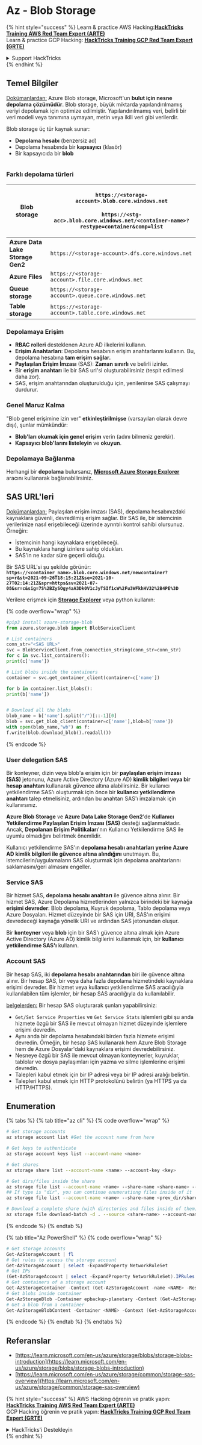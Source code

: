 # Az - Blob Storage

{% hint style="success" %}
Learn & practice AWS Hacking:<img src="/.gitbook/assets/image.png" alt="" data-size="line">[**HackTricks Training AWS Red Team Expert (ARTE)**](https://training.hacktricks.xyz/courses/arte)<img src="/.gitbook/assets/image.png" alt="" data-size="line">\
Learn & practice GCP Hacking: <img src="/.gitbook/assets/image (2).png" alt="" data-size="line">[**HackTricks Training GCP Red Team Expert (GRTE)**<img src="/.gitbook/assets/image (2).png" alt="" data-size="line">](https://training.hacktricks.xyz/courses/grte)

<details>

<summary>Support HackTricks</summary>

* [**Abonelik planlarını**](https://github.com/sponsors/carlospolop) kontrol edin!
* **💬 Discord grubuna** [**katılın**](https://discord.gg/hRep4RUj7f) veya [**telegram grubuna**](https://t.me/peass) katılın ya da **Twitter'da** 🐦 [**@hacktricks\_live**](https://twitter.com/hacktricks\_live) **bizi takip edin.**
* **HackTricks'e PR göndererek hacking ipuçlarını paylaşın** [**HackTricks**](https://github.com/carlospolop/hacktricks) ve [**HackTricks Cloud**](https://github.com/carlospolop/hacktricks-cloud) github depolarına.

</details>
{% endhint %}

## Temel Bilgiler

[Dokümanlardan:](https://learn.microsoft.com/en-us/azure/storage/blobs/storage-blobs-overview) Azure Blob storage, Microsoft'un **bulut için nesne depolama çözümüdür**. Blob storage, büyük miktarda yapılandırılmamış veriyi depolamak için optimize edilmiştir. Yapılandırılmamış veri, belirli bir veri modeli veya tanımına uymayan, metin veya ikili veri gibi verilerdir.

Blob storage üç tür kaynak sunar:

* **Depolama hesabı** (benzersiz ad)
* Depolama hesabında bir **kapsayıcı** (klasör)
* Bir kapsayıcıda bir **blob**

<figure><img src="../../../.gitbook/assets/image (114).png" alt=""><figcaption></figcaption></figure>

### Farklı depolama türleri

| **Blob storage**                 | <p><code>https://&#x3C;storage-account>.blob.core.windows.net</code><br><br><code>https://&#x3C;stg-acc>.blob.core.windows.net/&#x3C;container-name>?restype=container&#x26;comp=list</code></p> |
| -------------------------------- | ------------------------------------------------------------------------------------------------------------------------------------------------------------------------------------------------ |
| **Azure Data Lake Storage Gen2** | `https://<storage-account>.dfs.core.windows.net`                                                                                                                                                 |
| **Azure Files**                  | `https://<storage-account>.file.core.windows.net`                                                                                                                                                |
| **Queue storage**                | `https://<storage-account>.queue.core.windows.net`                                                                                                                                               |
| **Table storage**                | `https://<storage-account>.table.core.windows.net`                                                                                                                                               |

### Depolamaya Erişim <a href="#about-blob-storage" id="about-blob-storage"></a>

* **RBAC rolleri** desteklenen Azure AD ilkelerini kullanın.
* **Erişim Anahtarları**: Depolama hesabının erişim anahtarlarını kullanın. Bu, depolama hesabına **tam erişim sağlar.**
* **Paylaşılan Erişim İmzası** (SAS): **Zaman** **sınırlı** ve belirli izinler.
* Bir **erişim anahtarı** ile bir SAS url'si oluşturabilirsiniz (tespit edilmesi daha zor).
* SAS, erişim anahtarından oluşturulduğu için, yenilenirse SAS çalışmayı durdurur.

### Genel Maruz Kalma

"Blob genel erişimine izin ver" **etkinleştirilmişse** (varsayılan olarak devre dışı), şunlar mümkündür:

* **Blob'ları okumak için genel erişim** verin (adını bilmeniz gerekir).
* **Kapsayıcı blob'larını listeleyin** ve **okuyun**.

### Depolamaya Bağlanma

Herhangi bir **depolama** bulursanız, [**Microsoft Azure Storage Explorer**](https://azure.microsoft.com/es-es/products/storage/storage-explorer/) aracını kullanarak bağlanabilirsiniz.

## SAS URL'leri

[Dokümanlardan:](https://learn.microsoft.com/en-us/azure/storage/common/storage-sas-overview) Paylaşılan erişim imzası (SAS), depolama hesabınızdaki kaynaklara güvenli, devredilmiş erişim sağlar. Bir SAS ile, bir istemcinin verilerinize nasıl erişebileceği üzerinde ayrıntılı kontrol sahibi olursunuz. Örneğin:

* İstemcinin hangi kaynaklara erişebileceği.
* Bu kaynaklara hangi izinlere sahip oldukları.
* SAS'in ne kadar süre geçerli olduğu.

Bir SAS URL'si şu şekilde görünür: **`https://<container_name>.blob.core.windows.net/newcontainer?sp=r&st=2021-09-26T18:15:21Z&se=2021-10-27T02:14:21Z&spr=https&sv=2021-07-08&sr=c&sig=7S%2BZySOgy4aA3Dk0V1cJyTSIf1cW%2Fu3WFkhHV32%2B4PE%3D`**

Verilere erişmek için [**Storage Explorer**](https://azure.microsoft.com/en-us/features/storage-explorer/) veya python kullanın:

{% code overflow="wrap" %}
```python
#pip3 install azure-storage-blob
from azure.storage.blob import BlobServiceClient

# List containers
conn_str="<SAS URL>"
svc = BlobServiceClient.from_connection_string(conn_str=conn_str)
for c in svc.list_containers():
print(c['name'])

# List blobs inside the containers
container = svc.get_container_client(container=c['name'])

for b in container.list_blobs():
print(b['name'])


# Download all the blobs
blob_name = b['name'].split("/")[::-1][0]
blob = svc.get_blob_client(container=c['name'],blob=b['name'])
with open(blob_name,"wb") as f:
f.write(blob.download_blob().readall())
```
{% endcode %}

### User delegation SAS <a href="#user-delegation-sas" id="user-delegation-sas"></a>

Bir konteyner, dizin veya blob'a erişim için bir **paylaşılan erişim imzası (SAS)** jetonunu, Azure Active Directory (Azure AD) **kimlik bilgileri veya bir hesap anahtarı** kullanarak güvence altına alabilirsiniz. Bir kullanıcı yetkilendirme SAS'ı oluşturmak için önce bir **kullanıcı yetkilendirme anahtarı** talep etmelisiniz, ardından bu anahtarı SAS'ı imzalamak için kullanırsınız.

**Azure Blob Storage** ve **Azure Data Lake Storage Gen2**'de **Kullanıcı Yetkilendirme Paylaşılan Erişim İmzası (SAS)** desteği sağlanmaktadır. Ancak, **Depolanan Erişim Politikaları**'nın Kullanıcı Yetkilendirme SAS ile uyumlu olmadığını belirtmek önemlidir.

Kullanıcı yetkilendirme SAS'ın **depolama hesabı anahtarları yerine Azure AD kimlik bilgileri ile güvence altına alındığını** unutmayın. Bu, istemcilerin/uygulamaların SAS oluşturmak için depolama anahtarlarını saklamasını/geri almasını engeller.

### Service SAS

Bir hizmet SAS, **depolama hesabı anahtarı** ile güvence altına alınır. Bir hizmet SAS, Azure Depolama hizmetlerinden yalnızca birindeki bir kaynağa **erişimi devreder**: Blob depolama, Kuyruk depolama, Tablo depolama veya Azure Dosyaları. Hizmet düzeyinde bir SAS için URI, SAS'ın erişimi devredeceği kaynağa yönelik URI ve ardından SAS jetonundan oluşur.

Bir **konteyner** veya **blob** için bir SAS'ı güvence altına almak için Azure Active Directory (Azure AD) kimlik bilgilerini kullanmak için, bir **kullanıcı yetkilendirme SAS'ı** kullanın.

### Account SAS

Bir hesap SAS, iki **depolama hesabı anahtarından** biri ile güvence altına alınır. Bir hesap SAS, bir veya daha fazla depolama hizmetindeki kaynaklara erişimi devreder. Bir hizmet veya kullanıcı yetkilendirme SAS aracılığıyla kullanılabilen tüm işlemler, bir hesap SAS aracılığıyla da kullanılabilir.

[belgelerden:](https://learn.microsoft.com/en-us/rest/api/storageservices/create-account-sas) Bir hesap SAS oluşturarak şunları yapabilirsiniz:

* `Get/Set Service Properties` ve `Get Service Stats` işlemleri gibi şu anda hizmete özgü bir SAS ile mevcut olmayan hizmet düzeyinde işlemlere erişimi devredin.
* Aynı anda bir depolama hesabındaki birden fazla hizmete erişimi devredin. Örneğin, bir hesap SAS kullanarak hem Azure Blob Storage hem de Azure Dosyalar'daki kaynaklara erişimi devredebilirsiniz.
* Nesneye özgü bir SAS ile mevcut olmayan konteynerler, kuyruklar, tablolar ve dosya paylaşımları için yazma ve silme işlemlerine erişimi devredin.
* Talepleri kabul etmek için bir IP adresi veya bir IP adresi aralığı belirtin.
* Talepleri kabul etmek için HTTP protokolünü belirtin (ya HTTPS ya da HTTP/HTTPS).

## Enumeration

{% tabs %}
{% tab title="az cli" %}
{% code overflow="wrap" %}
```bash
# Get storage accounts
az storage account list #Get the account name from here

# Get keys to authenticate
az storage account keys list --account-name <name>

# Get shares
az storage share list --account-name <name> --account-key <key>

# Get dirs/files inside the share
az storage file list --account-name <name> --share-name <share-name> --account-key <key>
## If type is "dir", you can continue enumerationg files inside of it
az storage file list --account-name <name> --share-name <prev_dir/share-name> --account-key <key>

# Download a complete share (with directories and files inside of them)
az storage file download-batch -d . --source <share-name> --account-name <name> --account-key <key>
```
{% endcode %}
{% endtab %}

{% tab title="Az PowerShell" %}
{% code overflow="wrap" %}
```powershell
# Get storage accounts
Get-AzStorageAccount | fl
# Get rules to access the storage account
Get-AzStorageAccount | select -ExpandProperty NetworkRuleSet
# Get IPs
(Get-AzStorageAccount | select -ExpandProperty NetworkRuleSet).IPRules
# Get containers of a storage account
Get-AzStorageContainer -Context (Get-AzStorageAccount -name <NAME> -ResourceGroupName <NAME>).context
# Get blobs inside container
Get-AzStorageBlob -Container epbackup-planetary -Context (Get-AzStorageAccount -name <name> -ResourceGroupName <name>).context
# Get a blob from a container
Get-AzStorageBlobContent -Container <NAME> -Context (Get-AzStorageAccount -name <NAME> -ResourceGroupName <NAME>).context -Blob <blob_name> -Destination .\Desktop\filename.txt
```
{% endcode %}
{% endtab %}
{% endtabs %}

## Referanslar

* [https://learn.microsoft.com/en-us/azure/storage/blobs/storage-blobs-introduction](https://learn.microsoft.com/en-us/azure/storage/blobs/storage-blobs-introduction)
* [https://learn.microsoft.com/en-us/azure/storage/common/storage-sas-overview](https://learn.microsoft.com/en-us/azure/storage/common/storage-sas-overview)

{% hint style="success" %}
AWS Hacking öğrenin ve pratik yapın:<img src="/.gitbook/assets/image.png" alt="" data-size="line">[**HackTricks Training AWS Red Team Expert (ARTE)**](https://training.hacktricks.xyz/courses/arte)<img src="/.gitbook/assets/image.png" alt="" data-size="line">\
GCP Hacking öğrenin ve pratik yapın: <img src="/.gitbook/assets/image (2).png" alt="" data-size="line">[**HackTricks Training GCP Red Team Expert (GRTE)**<img src="/.gitbook/assets/image (2).png" alt="" data-size="line">](https://training.hacktricks.xyz/courses/grte)

<details>

<summary>HackTricks'i Destekleyin</summary>

* [**abonelik planlarını**](https://github.com/sponsors/carlospolop) kontrol edin!
* **Katılın** 💬 [**Discord grubuna**](https://discord.gg/hRep4RUj7f) veya [**telegram grubuna**](https://t.me/peass) veya **bizi takip edin** **Twitter'da** 🐦 [**@hacktricks\_live**](https://twitter.com/hacktricks\_live)**.**
* **HackTricks** ve [**HackTricks Cloud**](https://github.com/carlospolop/hacktricks-cloud) github depolarına PR göndererek hacking ipuçlarını paylaşın.

</details>
{% endhint %}
